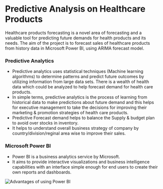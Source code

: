 # Predictive Analysis on Healthcare Products

Healthcare products forecasting is a novel area of forecasting and a valuable tool for predicting future demands for health products and its needs. 
The aim of the project is to forecast sales of healthcare products from history data in Microsoft Power BI, using ARIMA forecast model.


### Predictive Analytics

- Predictive analytics uses statistical techniques (Machine learning algorithms) to determine patterns and predict future outcomes by utilizing information from large data sets.     There is a wealth of health data which could be analyzed to help forecast demand for health care products.
- In simple terms, predictive analytics is the process of learning from historical data to make predictions about future demand and this helps for executive management to take the   decisions  for improving their marketing & promotion strategies of health care products.
- Predictive Forecast demand helps to balance the Supply & budget plan to avoid over stocks in inventory.
- It helps to understand overall business strategy of company by country/division/reginal area wise to improve their sales.

### Microsoft Power BI

- Power BI is a business analytics service by Microsoft. 
- It aims to provide interactive visualizations and business intelligence capabilities with an interface simple enough for end users to create their own reports and dashboards.


![Advantages of using Power BI](https://www.saviantconsulting.com/images/blog/8-major-benefits-of-microsoft-power-bi-infographic.jpg)
